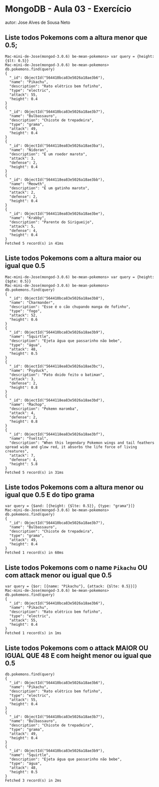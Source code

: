 # MongoDB - Aula 03 - Exercício
autor: Jose Alves de Sousa Neto

## Liste todos Pokemons com a altura **menor que** 0.5;

    Mac-mini-de-Jose(mongod-3.0.6) be-mean-pokemons> var query = {height: {$lt: 0.5}} 
    Mac-mini-de-Jose(mongod-3.0.6) be-mean-pokemons> db.pokemons.find(query)
    {
      "_id": ObjectId("564410bca83e5026a18ae3b6"),
      "name": "Pikachu",
      "description": "Rato elétrico bem fofinho",
      "type": "electric",
      "attack": 55,
      "height": 0.4
    }
    {
      "_id": ObjectId("564410bca83e5026a18ae3b7"),
      "name": "Bulbassauro",
      "description": "Chicote de trepadeira",
      "type": "grama",
      "attack": 49,
      "height": 0.4
    }
    {
      "_id": ObjectId("5644118ea83e5026a18ae3ba"),
      "name": "Nidoran",
      "description": "É um roedor maroto",
      "attack": 3,
      "defense": 2,
      "height": 0.4
    }
    {
      "_id": ObjectId("5644118ea83e5026a18ae3bb"),
      "name": "Meowth",
      "description": "É um gatinho maroto",
      "attack": 2,
      "defense": 2,
      "height": 0.4
    }
    {
      "_id": ObjectId("5644118ea83e5026a18ae3be"),
      "name": "Krabby",
      "description": "Parente do Sirigueijo",
      "attack": 5,
      "defense": 4,
      "height": 0.4
    }
    Fetched 5 record(s) in 41ms

## Liste todos Pokemons com a altura **maior ou igual que** 0.5

    Mac-mini-de-Jose(mongod-3.0.6) be-mean-pokemons> var query = {height: {$gte: 0.5}} 
    Mac-mini-de-Jose(mongod-3.0.6) be-mean-pokemons> db.pokemons.find(query)
    {
      "_id": ObjectId("564410bca83e5026a18ae3b8"),
      "name": "Charmander",
      "description": "Esse é o cão chupando manga de fofinho",
      "type": "fogo",
      "attack": 52,
      "height": 0.6
    }
    {
      "_id": ObjectId("564410bca83e5026a18ae3b9"),
      "name": "Squirtle",
      "description": "Ejeta água que passarinho não bebe",
      "type": "água",
      "attack": 48,
      "height": 0.5
    }
    {
      "_id": ObjectId("5644118ea83e5026a18ae3bc"),
      "name": "Psyduck",
      "description": "Pato doido feito o batiman",
      "attack": 3,
      "defense": 2,
      "height": 0.8
    }
    {
      "_id": ObjectId("5644118ea83e5026a18ae3bd"),
      "name": "Machop",
      "description": "Pokemn maromba",
      "attack": 4,
      "defense": 2,
      "height": 0.8
    }
    {
      "_id": ObjectId("5644118ea83e5026a18ae3bf"),
      "name": "Yveltal",
      "description": "When this legendary Pokemon wings and tail feathers spread wide and glow red, it absorbs the life force of living creatures",
      "attack": 7,
      "defense": 4,
      "height": 5.8
    }
    Fetched 5 record(s) in 31ms


## Liste todos Pokemons com a altura **menor ou igual que** 0.5 **E** do tipo grama

    var query = {$and: [{height: {$lte: 0.5}}, {type: "grama"}]} 
    Mac-mini-de-Jose(mongod-3.0.6) be-mean-pokemons> db.pokemons.find(query)
    {
      "_id": ObjectId("564410bca83e5026a18ae3b7"),
      "name": "Bulbassauro",
      "description": "Chicote de trepadeira",
      "type": "grama",
      "attack": 49,
      "height": 0.4
    }
    Fetched 1 record(s) in 60ms

## Liste todos Pokemons com o name `Pikachu` **OU** com attack **menor ou igual que** 0.5

    var query = {$or: [{name: "Pikachu"}, {attack: {$lte: 0.5}}]} 
    Mac-mini-de-Jose(mongod-3.0.6) be-mean-pokemons> db.pokemons.find(query)
    {
      "_id": ObjectId("564410bca83e5026a18ae3b6"),
      "name": "Pikachu",
      "description": "Rato elétrico bem fofinho",
      "type": "electric",
      "attack": 55,
      "height": 0.4
    }
    Fetched 1 record(s) in 1ms


## Liste todos Pokemons com o attack **MAIOR OU IGUAL QUE** 48 **E** com  height **menor ou igual que** 0.5

    db.pokemons.find(query)
    {
      "_id": ObjectId("564410bca83e5026a18ae3b6"),
      "name": "Pikachu",
      "description": "Rato elétrico bem fofinho",
      "type": "electric",
      "attack": 55,
      "height": 0.4
    }
    {
      "_id": ObjectId("564410bca83e5026a18ae3b7"),
      "name": "Bulbassauro",
      "description": "Chicote de trepadeira",
      "type": "grama",
      "attack": 49,
      "height": 0.4
    }
    {
      "_id": ObjectId("564410bca83e5026a18ae3b9"),
      "name": "Squirtle",
      "description": "Ejeta água que passarinho não bebe",
      "type": "água",
      "attack": 48,
      "height": 0.5
    }
    Fetched 3 record(s) in 2ms
